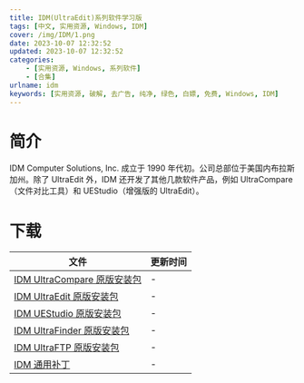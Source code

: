 ```yaml
---
title: IDM(UltraEdit)系列软件学习版
tags: [中文, 实用资源, Windows, IDM]
cover: /img/IDM/1.png
date: 2023-10-07 12:32:52
updated: 2023-10-07 12:32:52
categories:
    - [实用资源, Windows, 系列软件]
    - [合集]
urlname: idm
keywords: [实用资源, 破解, 去广告, 纯净, 绿色, 白嫖, 免费, Windows, IDM]
---
```


# 简介

IDM Computer Solutions, Inc. 成立于 1990 年代初。公司总部位于美国内布拉斯加州。除了 UltraEdit 外，IDM 还开发了其他几款软件产品，例如 UltraCompare（文件对比工具）和 UEStudio（增强版的 UltraEdit）。

# 下载

| 文件                                                                                         | 更新时间 |
| -------------------------------------------------------------------------------------------- | -------- |
| [IDM UltraCompare 原版安装包](https://downloads.ultraedit.com/main/uc/win/uc_chinese_64.exe) | -        |
| [IDM UltraEdit 原版安装包](https://downloads.ultraedit.com/main/ue/win/ue_chinese_64.exe)    | -        |
| [IDM UEStudio 原版安装包](https://downloads.ultraedit.com/main/ues/win/ues_chinese_64.exe)   | -        |
| [IDM UltraFinder 原版安装包](https://downloads.ultraedit.com/main/uf/win/uf_english_64.exe)  | -        |
| [IDM UltraFTP 原版安装包](https://downloads.ultraedit.com/main/uftp/win/uftp_english_64.exe) | -        |
| [IDM 通用补丁](/download/index.html?f=IDM-Patch.zip)                                         | -        |
